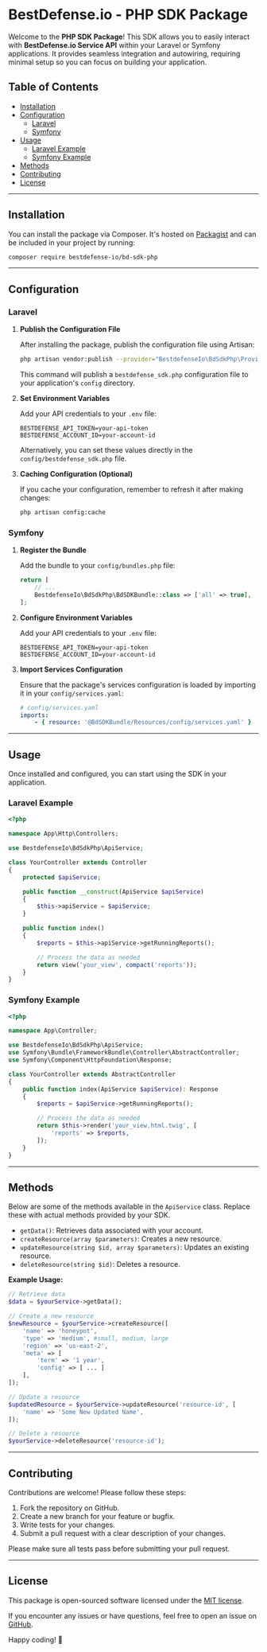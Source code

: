 # BestDefense.io - PHP SDK Package

Welcome to the **PHP SDK Package**! This SDK allows you to easily interact with **BestDefense.io Service API** within your Laravel or Symfony applications. It provides seamless integration and autowiring, requiring minimal setup so you can focus on building your application.

## Table of Contents

- [Installation](#installation)
- [Configuration](#configuration)
    - [Laravel](#laravel)
    - [Symfony](#symfony)
- [Usage](#usage)
    - [Laravel Example](#laravel-example)
    - [Symfony Example](#symfony-example)
- [Methods](#methods)
- [Contributing](#contributing)
- [License](#license)

---

## Installation

You can install the package via Composer. It's hosted on [Packagist](https://packagist.org/packages/bestdefense-io/bd-sdk-php) and can be included in your project by running:

```bash
composer require bestdefense-io/bd-sdk-php
```

---

## Configuration

### Laravel

1. **Publish the Configuration File**

   After installing the package, publish the configuration file using Artisan:

   ```bash
   php artisan vendor:publish --provider="BestdefenseIo\BdSdkPhp\Providers\ApiServiceProvider" --tag="config"
   ```

   This command will publish a `bestdefense_sdk.php` configuration file to your application's `config` directory.

2. **Set Environment Variables**

   Add your API credentials to your `.env` file:

   ```env
   BESTDEFENSE_API_TOKEN=your-api-token
   BESTDEFENSE_ACCOUNT_ID=your-account-id
   ```

   Alternatively, you can set these values directly in the `config/bestdefense_sdk.php` file.

3. **Caching Configuration (Optional)**

   If you cache your configuration, remember to refresh it after making changes:

   ```bash
   php artisan config:cache
   ```

### Symfony

1. **Register the Bundle**

   Add the bundle to your `config/bundles.php` file:

   ```php
   return [
       // ...
       BestdefenseIo\BdSdkPhp\BdSDKBundle::class => ['all' => true],
   ];
   ```

2. **Configure Environment Variables**

   Add your API credentials to your `.env` file:

   ```env
   BESTDEFENSE_API_TOKEN=your-api-token
   BESTDEFENSE_ACCOUNT_ID=your-account-id
   ```

3. **Import Services Configuration**

   Ensure that the package's services configuration is loaded by importing it in your `config/services.yaml`:

   ```yaml
   # config/services.yaml
   imports:
       - { resource: '@BdSDKBundle/Resources/config/services.yaml' }
   ```

---

## Usage

Once installed and configured, you can start using the SDK in your application.

### Laravel Example

```php
<?php

namespace App\Http\Controllers;

use BestdefenseIo\BdSdkPhp\ApiService;

class YourController extends Controller
{
    protected $apiService;

    public function __construct(ApiService $apiService)
    {
        $this->apiService = $apiService;
    }

    public function index()
    {
        $reports = $this->apiService->getRunningReports();

        // Process the data as needed
        return view('your_view', compact('reports'));
    }
}
```

### Symfony Example

```php
<?php

namespace App\Controller;

use BestdefenseIo\BdSdkPhp\ApiService;
use Symfony\Bundle\FrameworkBundle\Controller\AbstractController;
use Symfony\Component\HttpFoundation\Response;

class YourController extends AbstractController
{
    public function index(ApiService $apiService): Response
    {
        $reports = $apiService->getRunningReports();

        // Process the data as needed
        return $this->render('your_view.html.twig', [
            'reports' => $reports,
        ]);
    }
}
```

---

## Methods

Below are some of the methods available in the `ApiService` class. Replace these with actual methods provided by your SDK.

- `getData()`: Retrieves data associated with your account.
- `createResource(array $parameters)`: Creates a new resource.
- `updateResource(string $id, array $parameters)`: Updates an existing resource.
- `deleteResource(string $id)`: Deletes a resource.

**Example Usage:**

```php
// Retrieve data
$data = $yourService->getData();

// Create a new resource
$newResource = $yourService->createResource([
    'name' => 'honeypot',
    'type' => 'medium', #small, medium, large
    'region' => 'us-east-2',
    'meta' => [
        'term' => '1 year',
        'config' => [ ... ]
    ],   
]);

// Update a resource
$updatedResource = $yourService->updateResource('resource-id', [
    'name' => 'Some New Updated Name',
]);

// Delete a resource
$yourService->deleteResource('resource-id');
```

---

## Contributing

Contributions are welcome! Please follow these steps:

1. Fork the repository on GitHub.
2. Create a new branch for your feature or bugfix.
3. Write tests for your changes.
4. Submit a pull request with a clear description of your changes.

Please make sure all tests pass before submitting your pull request.

---

## License

This package is open-sourced software licensed under the [MIT license](LICENSE).

If you encounter any issues or have questions, feel free to open an issue on [GitHub](https://github.com/bestdefense-io/bd-sdk-php/issues).

Happy coding! 🚀
```